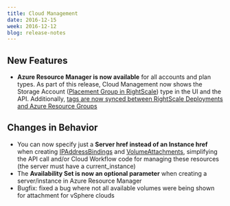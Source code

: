 ```yaml
---
title: Cloud Management
date: 2016-12-15
week: 2016-12-12
blog: release-notes
---
```


## New Features

* **Azure Resource Manager is now available** for all accounts and plan types. As part of this release, Cloud Management now shows the Storage Account ([Placement Group in RightScale](/clouds/azure_resource_manager/reference/resources.html#storage-accounts)) type in the UI and the API. Additionally, [tags are now synced between RightScale Deployments and Azure Resource Groups](/clouds/azure_resource_manager/reference/tagging.html#tagging-on-arm-and-rightscale-resource-groups-and-deployments)

## Changes in Behavior

* You can now specify just a **Server href instead of an Instance href** when creating [IPAddressBindings](http://reference.rightscale.com/api1.5/resources/ResourceIpAddressBindings.html#create) and [VolumeAttachments](http://reference.rightscale.com/api1.5/resources/ResourceVolumeAttachments.html#create), simplifying the API call and/or Cloud Workflow code for managing these resources (the server must have a current_instance)
* The **Availability Set is now an optional parameter** when creating a server/instance in Azure Resource Manager
* Bugfix: fixed a bug where not all available volumes were being shown for attachment for vSphere clouds
